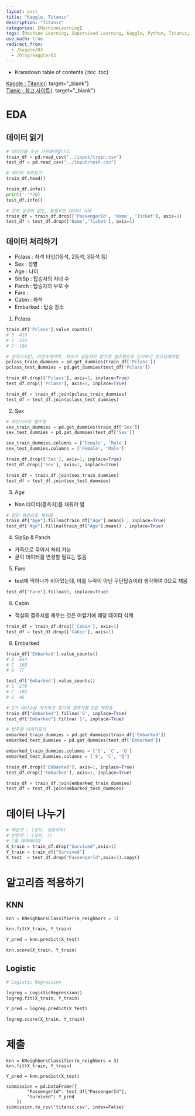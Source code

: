 ```yaml
---
layout: post
title: "Kaggle, Titanic"
description: "Titanic"
categories: [MachineLearning]
tags: [Machine Learning, Supervised Learning, Kaggle, Python, Titanic, KNN, kaggle]
use_math: true
redirect_from:
  - /kaggle/03
  - /blog/kaggle/03
---
```


* Kramdown table of contents
{:toc .toc}

[Kaggle : Titanic](https://www.kaggle.com/c/titanic){: target="_blank"}    
[Tianic : 참고 사이트](https://www.kaggle.com/subinium/subinium-tutorial-titanic-beginner){: target="_blank"}    


# EDA    

## 데이터 읽기    

~~~ python
# 데이터를 우선 가져와야합니다.
train_df = pd.read_csv("../input/train.csv")
test_df = pd.read_csv("../input/test.csv")

# 데이터 미리보기
train_df.head()

train_df.info()
print('-'*20)
test_df.info()

# 전혀 상관이 없는, 불필요한 데이터 삭제
train_df = train_df.drop(['PassengerId', 'Name', 'Ticket'], axis=1)
test_df = test_df.drop(['Name','Ticket'], axis=1)
~~~


## 데이터 처리하기
- Pclass : 좌석 타입(1등석, 2등석, 3등석 등)
- Sex : 성별
- Age : 나이
- SibSp : 탑승자의 자녀 수
- Parch : 탑승자의 부모 수
- Fare : 
- Cabin : 좌석
- Embarked : 탑승 장소

1. Pclass           

~~~ python
train_df['Pclass'].value_counts()
# 3  419
# 1  216
# 2  184

# 숫자이지만, 비연속적이며, 차이가 균등하지 않기에 범주형으로 인식하고 인코딩해야함
pclass_train_dummies = pd.get_dummies(train_df['Pclass'])
pclass_test_dummies = pd.get_dummies(test_df['Pclass'])

train_df.drop(['Pclass'], axis=1, inplace=True)
test_df.drop(['Pclass'], axis=1, inplace=True)

train_df = train_df.join(pclass_train_dummies)
test_df = test_df.join(pclass_test_dummies)
~~~

2. Sex              
~~~ python
# 마찬가지로 범주형
sex_train_dummies = pd.get_dummies(train_df['Sex'])
sex_test_dummies = pd.get_dummies(test_df['Sex'])

sex_train_dummies.columns = ['Female', 'Male']
sex_test_dummies.columns = ['Female', 'Male']

train_df.drop(['Sex'], axis=1, inplace=True)
test_df.drop(['Sex'], axis=1, inplace=True)

train_df = train_df.join(sex_train_dummies)
test_df = test_df.join(sex_test_dummies)
~~~

3. Age       
- Nan 데이터(결측치)를 채워야 함       
~~~ python
# 일단 평균으로 채워줌
train_df["Age"].fillna(train_df["Age"].mean() , inplace=True)
test_df["Age"].fillna(train_df["Age"].mean() , inplace=True)
~~~

4. SipSp & Panch       
- 가족으로 묶어서 처리 가능       
- 굳이 데이터를 변경할 필요는  없음       

5. Fare        
- test에 딱하나가 비어있는데, 이를 누락이 아닌 무단탑승이라 생각하여 0으로 채움       
~~~ python
test_df["Fare"].fillna(0, inplace=True)
~~~

6. Cabin   
     
- 객실의 결측치를 채우는 것은 어렵기에 해당 데이터 삭제        
~~~ python
train_df = train_df.drop(['Cabin'], axis=1)
test_df = test_df.drop(['Cabin'], axis=1)
~~~

8. Embarked

~~~ python
train_df['Embarked'].value_counts()
# S  644
# C  168
# Q  77

test_df['Embarked'].value_counts()
# S  270
# C  102
# Q  46

# S가 대다수을 차지하고 있기에 결측치를 S로 채워줌
train_df["Embarked"].fillna('S', inplace=True)
test_df["Embarked"].fillna('S', inplace=True)

# 범주형 데이터로의 
embarked_train_dummies = pd.get_dummies(train_df['Embarked'])
embarked_test_dummies = pd.get_dummies(test_df['Embarked'])

embarked_train_dummies.columns = ['S', 'C', 'Q']
embarked_test_dummies.columns = ['S', 'C', 'Q']

train_df.drop(['Embarked'], axis=1, inplace=True)
test_df.drop(['Embarked'], axis=1, inplace=True)

train_df = train_df.join(embarked_train_dummies)
test_df = test_df.join(embarked_test_dummies)
~~~

# 데이터 나누기     
~~~ python
# 학습셋 : (정보, 생존여부)
# 반환셋 : (정보, ?)
# ?를 예측해야함
X_train = train_df.drop("Survived",axis=1)
Y_train = train_df["Survived"]
X_test  = test_df.drop("PassengerId",axis=1).copy()
~~~

# 알고리즘 적용하기     

## KNN         
~~~ python
knn = KNeighborsClassifier(n_neighbors = 3)

knn.fit(X_train, Y_train)

Y_pred = knn.predict(X_test)

knn.score(X_train, Y_train)
~~~

## Logistic        
~~~ python
# Logistic Regression

logreg = LogisticRegression()
logreg.fit(X_train, Y_train)

Y_pred = logreg.predict(X_test)

logreg.score(X_train, Y_train)
~~~

# 제출      

~~~ pyhon    
knn = KNeighborsClassifier(n_neighbors = 3)
knn.fit(X_train, Y_train)

Y_pred = knn.predict(X_test)

submission = pd.DataFrame({
        "PassengerId": test_df["PassengerId"],
        "Survived": Y_pred
    })
submission.to_csv('titanic.csv', index=False)
~~~


